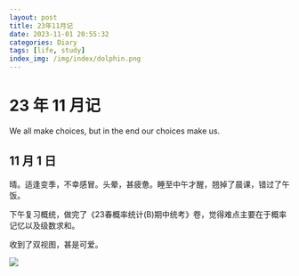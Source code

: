 ```yaml
---
layout: post
title: 23年11月记
date: 2023-11-01 20:55:32
categories: Diary
tags: [life, study]
index_img: /img/index/dolphin.png
---
```


# 23 年 11 月记

We all make choices, but in the end our choices make us.

## 11 月 1 日

晴。适逢变季，不幸感冒。头晕，甚疲惫。睡至中午才醒，翘掉了晨课，错过了午饭。

下午复习概统，做完了《23春概率统计(B)期中统考》卷，觉得难点主要在于概率记忆以及级数求和。

收到了双视图，甚是可爱。

![](pic1.png)

